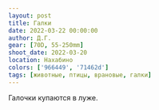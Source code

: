 ```yaml
---
layout: post
title: Галки
date: 2022-03-22 00:00:00
author: Д.Г.
gear: [70D, 55-250mm]
shoot_date: 2022-03-20
location: Нахабино
colors: ['966449', '71462d']
tags: [животные, птицы, врановые, галки]
---
```

Галочки купаются в луже.
